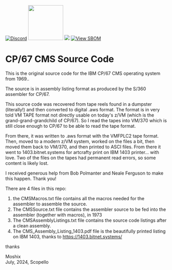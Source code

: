 [![Discord](https://img.shields.io/discord/423767742546575361.svg?label=&logo=discord&logoColor=ffffff&color=7389D8&labelColor=6A7EC2)](https://discord.gg/vpEv3HJ)
<a href=" https://github.com/moshix/mvs/blob/master/codenotary.com"><img src="https://raw.githubusercontent.com/moshix/mvs/master/secured-by-immudb.svg" width="109px;"/></a>
<a href="https://hits.seeyoufarm.com"><img src="https://hits.seeyoufarm.com/api/count/incr/badge.svg?url=https%3A%2F%2Fgithub.com%2Fmoshix%2FCP-67-CMS-Source&count_bg=%2379C83D&title_bg=%23555555&icon=ibm.svg&icon_color=%23E7E7E7&title=hits&edge_flat=false"/></a>
[![View SBOM](https://img.shields.io/badge/sbom.sh-viewSBOM-blue?link=https%3A%2F%2Fsbom.sh%2Fe66f59a5-c50f-4d75-b28d-c9bab9a7ca73)](https://sbom.sh/e66f59a5-c50f-4d75-b28d-c9bab9a7ca73)

CP/67 CMS Source Code
=====================

This is the original source code for the IBM CP/67 CMS operating system from 1969.. 

The source is in assembly listing format as produced by the S/360 assembler for CP/67. 

This source code was recovered from tape reels found in a dumpster (literally!) and then
converted to digital .aws format. The format is in very told VM TAPE format not directly
usable on today's z/VM (which is the grand-grand-grandchild of CP/67). So I read the tapes into
VM/370 which is still close enough to CP/67 to be able to read the tape format.

From there, it was written to .aws format with the VMFPLC2 tape format. Then, moved to 
a modern z/VM system, worked on the files a bit, then moved them back to VM/370, and then
printed to ASCI files. From there it went to 1403.bitnet.systems for artcrafty print on IBM 1403 printer... with love. Two of the files on the tapes had permanent read errors, so
some content is likely lost. 
 
I received generous help from Bob Polmanter and Neale Ferguson to make this happen. Thank you!

There are 4 files in this repo: 

1. the CMSMacros.txt file contains all the macros needed for the assembler to assemble the source. 
2. The CMSSource.txt file contains the assembler source to be fed into the assembler (together with macros), in 1973
3. The CMSAssemblyListings.txt file contains the source code listings after a clean assembly.
4. The CMS_Assembly_Listing_1403.pdf file is the beautifully printed listing on IBM 1403, thanks to https://1403.bitnet.systems/

thanks

Moshix<br>
July, 2024, Scopello    

